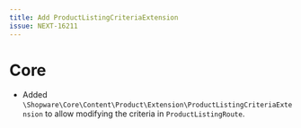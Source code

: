 ```yaml
---
title: Add ProductListingCriteriaExtension
issue: NEXT-16211
---
```

# Core
* Added `\Shopware\Core\Content\Product\Extension\ProductListingCriteriaExtension` to allow modifying the criteria in `ProductListingRoute`.
